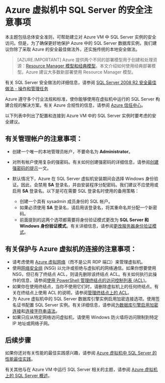 <properties
    pageTitle="Azure 中 SQL Server 的安全注意事项 | Azure"
    description="本主题使用通过经典部署模型创建的资源，并提供了有关保护 Azure 虚拟机中运行的 SQL Server 的一般指南。"
    services="virtual-machines-windows"
    documentationcenter="na"
    author="rothja"
    manager="jhubbard"
    editor=""
    tags="azure-service-management" />
<tags
    ms.assetid="d710c296-e490-43e7-8ca9-8932586b71da"
    ms.service="virtual-machines-windows"
    ms.devlang="na"
    ms.topic="article"
    ms.tgt_pltfrm="vm-windows-sql-server"
    ms.workload="iaas-sql-server"
    ms.date="11/15/2016"
    wacn.date="02/24/2017"
    ms.author="jroth" />

# Azure 虚拟机中 SQL Server 的安全注意事项
本主题包括总体安全准则，可帮助建立对 Azure VM 中 SQL Server 实例的安全访问。但是，为了确保更好地保护 Azure 中的 SQL Server 数据库实例，我们建议你除了采取 Azure 的安全最佳做法外，还实施传统的本地安全做法。

> [AZURE.IMPORTANT] 
Azure 提供两个不同的部署模型用于创建和处理资源：[Resource Manager 模型和经典模型](/documentation/articles/resource-manager-deployment-model/)。本文介绍如何使用经典部署模型。Azure 建议大多数新部署使用 Resource Manager 模型。

有关 SQL Server 安全做法的详细信息，请参阅 [SQL Server 2008 R2 安全最佳做法 - 操作和管理任务](http://download.microsoft.com/download/1/2/A/12ABE102-4427-4335-B989-5DA579A4D29D/SQL_Server_2008_R2_Security_Best_Practice_Whitepaper.docx)

Azure 遵守多个行业法规和标准，使你能够使用在虚拟机中运行的 SQL Server 构建合规的解决方案。有关 Azure 合规性的信息，请参阅 [Azure 信任中心](https://www.trustcenter.cn/)。

以下列表中列出了配置和连接到 Azure VM 中的 SQL Server 实例时要考虑的安全建议。

## 有关管理帐户的注意事项：
* 创建一个唯一的本地管理员帐户，不要命名为 **Administrator**。
* 对所有帐户使用复杂的强密码。有关如何创建强密码的详细信息，请参阅[创建强密码的提示](http://windows.microsoft.com/windows-vista/Tips-for-creating-a-strong-password)一文。
* 默认情况下，Azure 在 SQL Server 虚拟机安装期间会选择 Windows 身份验证。因此，会禁用 **SA** 登录名，并由安装程序分配密码。我们建议不应使用或启用 **SA** 登录名。以下是可在需要 SQL 登录名时使用的备用策略：
  
    * 创建一个具有 sysadmin 成员身份的 SQL 帐户。
    * 如果必须使用 **SA** 登录名，请启用该登录名，将其重命名并分配一个新密码。
    * 前面提到的这两个选项都需要将身份验证模式更改为 **SQL Server 和 Windows 身份验证模式**。有关详细信息，请参阅[更改服务器身份验证模式](https://msdn.microsoft.com/zh-cn/library/ms188670.aspx)。

## 有关保护与 Azure 虚拟机的连接的注意事项：
* 请考虑使用 [Azure 虚拟网络](/documentation/articles/virtual-networks-overview/)（而不是公共 RDP 端口）来管理虚拟机。
* 使用[网络安全组](/documentation/articles/virtual-networks-nsg/) \(NSG\) 以允许或拒绝与虚拟机的网络通信。如果你想要使用 NSG，但已有了终结点 ACL，则请先删除该终结点 ACL。有关如何执行此操作的信息，请参阅[使用 PowerShell 管理终结点的访问控制列表 \(ACL\)](/documentation/articles/virtual-networks-acl-powershell/)。
* 如果你在使用终结点，当你不使用它们时，请删除虚拟机上的任何终结点。有关在终结点上使用 ACL 的说明，请参阅[管理终结点上的 ACL](/documentation/articles/virtual-machines-windows-classic-setup-endpoints/#manage-the-acl-on-an-endpoint)。
* 为 Azure 虚拟机中的 SQL Server 数据库引擎实例启用加密连接选项。使用签名证书配置 SQL Server 实例。有关详细信息，请参阅[为数据库引擎启用加密连接](https://msdn.microsoft.com/zh-cn/library/ms191192.aspx)和[连接字符串语法](https://msdn.microsoft.com/zh-cn/library/ms254500.aspx)。
* 如果只应从特定网络访问虚拟机，请使用 Windows 防火墙将访问限制到特定 IP 地址或网络子网。

## 后续步骤
如果你还对有关性能的最佳实践感兴趣，请参阅 [Azure 虚拟机中 SQL Server 的性能最佳实践](/documentation/articles/virtual-machines-windows-sql-performance/)。

有关其他与在 Azure VM 中运行 SQL Server 相关的主题，请参阅 [Azure 虚拟机上的 SQL Server 概述](/documentation/articles/virtual-machines-windows-sql-server-iaas-overview/)。

<!---HONumber=Mooncake_0220_2017-->
<!--Update_Description: wording update-->